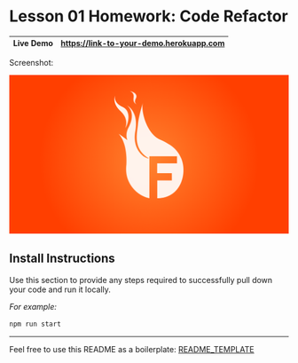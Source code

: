 # Lesson 01 Homework: Code Refactor

| Live Demo | https://link-to-your-demo.herokuapp.com |
| --------- | --------------------------------------- |

Screenshot:

![gif](sample-screenshot.png)

## Install Instructions

Use this section to provide any steps required to successfully pull down your code and run it locally.

_For example:_

```bash
npm run start
```

---

Feel free to use this README as a boilerplate: [README_TEMPLATE](README_TEMPLATE.md)
